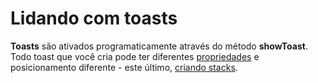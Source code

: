# Lidando com toasts

**Toasts** são ativados programaticamente através do método **showToast**. Todo toast que você cria pode ter diferentes [propriedades](#properties) e posicionamento diferente - este último, [criando stacks](#handling-toasts-stacks).